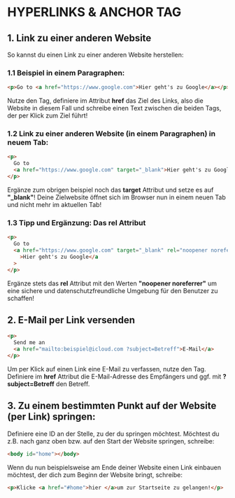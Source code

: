 # HYPERLINKS & ANCHOR TAG

## 1. Link zu einer anderen Website

So kannst du einen Link zu einer anderen Website herstellen:

### 1.1 Beispiel in einem Paragraphen:

```html
<p>Go to <a href="https://www.google.com">Hier geht's zu Google</a></p>
```

Nutze den **<a></a>** Tag, definiere im Attribut **href** das Ziel des Links, also die Website in diesem Fall und schreibe einen Text zwischen die beiden Tags, der per Klick zum Ziel führt!

### 1.2 Link zu einer anderen Website (in einem Paragraphen) in neuem Tab:

```html
<p>
  Go to
  <a href="https://www.google.com" target="_blank">Hier geht's zu Google</a>
</p>
```

Ergänze zum obrigen beispiel noch das **target** Attribut und setze es auf **"\_blank"**! Deine Zielwebsite öffnet sich im Browser nun in einem neuen Tab und nicht mehr im aktuellen Tab!

### 1.3 Tipp und Ergänzung: Das **rel** Attribut

```html
<p>
  Go to
  <a href="https://www.google.com" target="_blank" rel="noopener noreferrer"
    >Hier geht's zu Google</a
  >
</p>
```

Ergänze stets das **rel** Attribut mit den Werten **"noopener noreferrer"** um eine sichere und datenschutzfreundliche Umgebung für den Benutzer zu schaffen!

## 2. E-Mail per Link versenden

```html
<p>
  Send me an
  <a href="mailto:beispiel@icloud.com ?subject=Betreff">E-Mail</a>
</p>
```

Um per Klick auf einen Link eine E-Mail zu verfassen, nutze den **<a></a>** Tag. Definiere im **href** Attribut die E-Mail-Adresse des Empfängers und ggf. mit **?subject=Betreff** den Betreff.

## 3. Zu einem bestimmten Punkt auf der Website (per Link) springen:

Definiere eine ID an der Stelle, zu der du springen möchtest.
Möchtest du z.B. nach ganz oben bzw. auf den Start der Website springen, schreibe:

```html
<body id="home"></body>
```

Wenn du nun beispielsweise am Ende deiner Website einen Link einbauen möchtest, der dich zum Beginn der Website bringt, schreibe:

```html
<p>Klicke <a href="#home">hier </a>um zur Startseite zu gelangen!</p>
```
